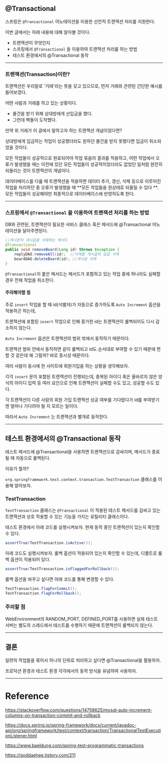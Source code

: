## @Transactional

스프링은 ```@Transactional``` 어노테이션을 이용한 선언적 트랜잭션 처리를 지원한다. 

이번 글에서는 아래 내용에 대해 알아볼 것이다.

- 트랜잭션이 무엇인지
- 스프링에서 ```@Transactional``` 을 이용하여 트랜잭션 처리를 하는 방법
- 테스트 환경에서의 @Transactional 동작

---

### 트랜잭션(Transaction)이란?

트랜잭션은 우리말로 '거래'라는 뜻을 갖고 있으므로, 먼저 거래와 관련된 간단한 예시를 들어보겠다.

어떤 사람과 거래를 하고 있는 상황이다.

- 물건을 받기 위해 상대방에게 선입금을 했다.
- 그런데 벽돌이 도착했다.

만약 위 거래가 이 글에서 말하고자 하는 트랜잭션 개념이었다면? 

상대방에게 입금하는 작업이 성공했더라도 원하던 물건을 받지 못했다면 입금이 취소되었을 것이다.

모든 작업들이 성공적으로 완료되어야 작업 묶음의 결과를 적용하고, 어떤 작업에서 오류가 발생했을 때는 이전에 있던 모든 작업들이 성공적이었더라도 없었던 일처럼 완전히 되돌리는 것이 트랜잭션의 개념이다.

데이터베이스를 다룰 때 트랜잭션을 적용하면 데이터 추가, 갱신, 삭제 등으로 이루어진 작업을 처리하던 중 오류가 발생했을 때 **모든 작업들을 원상태로 되돌릴 수 있다 **. 모든 작업들이 성공해야만 최종적으로 데이터베이스에 반영하도록 한다.

---

### 스프링에서 ```@Transactional``` 을 이용하여 트랜잭션 처리를 하는 방법

DB와 관련된, 트랜잭션이 필요한 서비스 클래스 혹은 메서드에 @Transactional 어노테이션을 달아주면된다.

```java
//게시판의 게시글을 삭제하는 메서드
@Transactional
public void removeBoard(Long id) throws Exception {
    replyDAO.removeAll(id);  //삭제할 게시글의 답글 삭제
    boardDAO.deleteBoard(id); //게시글 삭제
}
```

```@Transactional```이 붙은 메서드는 메서드가 포함하고 있는 작업 중에 하나라도 실패할 경우 전체 작업을 취소한다.

#### 주의해야할 점 

주로 ```insert``` 작업을 할 때 id(식별자)가 자동으로 증가하도록  ```Auto Increment``` 옵션을 적용하곤 하는데, 

트랜잭션에 포함된 ```insert``` 작업으로 인해 증가한 id는 트랜잭션이 롤백되어도 다시 감소하지 않는다.

```Auto Increment``` 옵션은 트랜잭션의 범위 밖에서 동작하기 때문이다.

트랜잭션 범위 안에서 동작하면 같이 롤백되고 id도 순서대로 부여할 수 있기 때문에 편할 것 같은데 왜 그럴까? 바로 동시성 때문이다.

여러 사람이 동시에 한 사이트에 회원가입을 하는 상황을 생각해보자.

각각 ```insert``` 문이 포함된 트랜잭션이 진행되는데, 중복된 아이디 혹은 올바르지 않은 양식의 아이디 입력 등 여러 요인으로 인해 트랜잭션이 실패할 수도 있고, 성공할 수도 있다. 

각 트랜잭션이 다른 사람의 회원 가입 트랜잭션 성공 여부를 기다렸다가 id를 부여받기엔 얼마나 기다려야 될 지 모르는 일이다.

따라서 ```Auto Increment``` 는 트랜잭션과 별개로 동작한다.

---

 ## 테스트 환경에서의 @Transactional 동작

테스트 메서드에 @Transactional을 사용하면 트랜잭션으로 감싸지며, 메서드가 종료될 때 자동으로 롤백된다.

이유가 뭘까? 

```org.springframework.test.context.transaction.TestTransaction``` 클래스를 이용해 알아보자.

### TestTransaction

```TestTransaction``` 클래스는 ```@Transactional``` 이 적용된 테스트 메서드를 감싸고 있는 트랜잭션과 상호 작용할 수 있는 기능을 가지는 유틸리티 클래스이다.

테스트 환경에서 아래  코드를 실행시켜보자. 현재 동작 중인 트랜잭션이 있는지 확인할 수 있다.

```java
assertTrue(TestTransaction.isActive());
```

아래 코드도 실행시켜보자. 롤백 옵션이 적용되어 있는지 확인할 수 있는데, 디폴트로 롤백 옵션이 적용되어 있다.

```java
assertTrue(TestTransaction.isFlaggedForRollback());
```

롤백 옵션을 바꾸고 싶다면 아래 코드를 통해 변경할 수 있다.

```java
TestTransaction.flagForCommit(); 
TestTransaction.flagForRollback();
```

### 주의할 점

WebEnvironment의 RANDOM_PORT, DEFINED_PORT를 사용하면 실제 테스트 서버는 별도의 스레드에서 테스트를 수행하기 때문에 트랜잭션이 롤백되지 않는다.

---

## 결론

일련의 작업들을 묶어서 하나의 단위로 처리하고 싶다면 @Transactional을 활용하자.

프로덕션 환경과 테스트 환경 각각에서의 동작 방식을 유념하여 사용하자.

---

# Reference

https://stackoverflow.com/questions/14758625/mysql-auto-increment-columns-on-transaction-commit-and-rollback

https://docs.spring.io/spring-framework/docs/current/javadoc-api/org/springframework/test/context/transaction/TransactionalTestExecutionListener.html

https://www.baeldung.com/spring-test-programmatic-transactions

https://goddaehee.tistory.com/211

